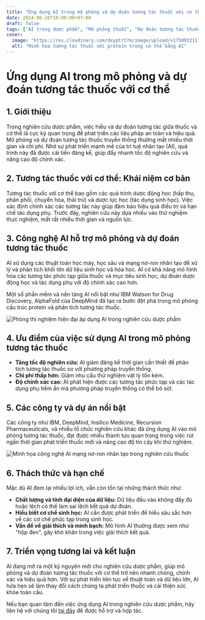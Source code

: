 ```yaml
---
title: "Ứng dụng AI trong mô phỏng và dự đoán tương tác thuốc với cơ thể"
date: 2024-06-26T10:00:00+07:00
draft: false
tags: ["AI trong dược phẩm", "Mô phỏng thuốc", "Dự đoán tương tác thuốc", "Trí tuệ nhân tạo"]
cover:
  image: "https://res.cloudinary.com/dxyptrt7m/image/upload/v1750932111/dm3dojqs00vtjxziidxg.jpg"
  alt: "Minh họa tương tác thuốc với protein trong cơ thể bằng AI"
---
```


# Ứng dụng AI trong mô phỏng và dự đoán tương tác thuốc với cơ thể

## 1. Giới thiệu

Trong nghiên cứu dược phẩm, việc hiểu và dự đoán tương tác giữa thuốc và cơ thể là cực kỳ quan trọng để phát triển các liệu pháp an toàn và hiệu quả. Mô phỏng và dự đoán tương tác thuốc truyền thống thường mất nhiều thời gian và chi phí. Nhờ sự phát triển mạnh mẽ của trí tuệ nhân tạo (AI), quá trình này đã được cải tiến đáng kể, giúp đẩy nhanh tốc độ nghiên cứu và nâng cao độ chính xác.

## 2. Tương tác thuốc với cơ thể: Khái niệm cơ bản

Tương tác thuốc với cơ thể bao gồm các quá trình dược động học (hấp thụ, phân phối, chuyển hóa, thải trừ) và dược lực học (tác dụng sinh học). Việc xác định chính xác các tương tác này giúp đảm bảo hiệu quả điều trị và hạn chế tác dụng phụ. Trước đây, nghiên cứu này dựa nhiều vào thử nghiệm thực nghiệm, mất rất nhiều thời gian và nguồn lực.

## 3. Công nghệ AI hỗ trợ mô phỏng và dự đoán tương tác thuốc

AI sử dụng các thuật toán học máy, học sâu và mạng nơ-ron nhân tạo để xử lý và phân tích khối lớn dữ liệu sinh học và hóa học. AI có khả năng mô hình hóa các tương tác phức tạp giữa thuốc và mục tiêu sinh học, dự đoán dược động học và tác dụng phụ với độ chính xác cao hơn.

Một số phần mềm và nền tảng AI nổi bật như IBM Watson for Drug Discovery, AlphaFold của DeepMind đã tạo ra bước đột phá trong mô phỏng cấu trúc protein và phân tích tương tác thuốc.

![Phòng thí nghiệm hiện đại áp dụng AI trong nghiên cứu dược phẩm](https://res.cloudinary.com/dxyptrt7m/image/upload/v1750932418/emppb0xboj4nrq1nbtg6.jpg)

## 4. Ưu điểm của việc sử dụng AI trong mô phỏng tương tác thuốc

- **Tăng tốc độ nghiên cứu:** AI giảm đáng kể thời gian cần thiết để phân tích tương tác thuốc so với phương pháp truyền thống.
- **Chi phí thấp hơn:** Giảm nhu cầu thử nghiệm vật lý tốn kém.
- **Độ chính xác cao:** AI phát hiện được các tương tác phức tạp và các tác dụng phụ tiềm ẩn mà phương pháp truyền thống có thể bỏ sót.

## 5. Các công ty và dự án nổi bật

Các công ty như IBM, DeepMind, Insilico Medicine, Recursion Pharmaceuticals, và nhiều tổ chức nghiên cứu khác đã ứng dụng AI vào mô phỏng tương tác thuốc, đạt được nhiều thành tựu quan trọng trong việc rút ngắn thời gian phát triển thuốc mới và nâng cao độ tin cậy khi thử nghiệm.

![Minh họa công nghệ AI mạng nơ-ron nhân tạo trong nghiên cứu thuốc](https://res.cloudinary.com/dxyptrt7m/image/upload/v1750932505/u6zm1hoaug9ieol2hf9t.jpg)

## 6. Thách thức và hạn chế

Mặc dù AI đem lại nhiều lợi ích, vẫn còn tồn tại những thách thức như:

- **Chất lượng và tính đại diện của dữ liệu:** Dữ liệu đầu vào không đầy đủ hoặc lệch có thể làm sai lệch kết quả dự đoán.
- **Hiểu biết cơ chế sinh học:** AI cần được phát triển để hiểu sâu sắc hơn về các cơ chế phức tạp trong sinh học.
- **Vấn đề về giải thích và minh bạch:** Mô hình AI thường được xem như "hộp đen", gây khó khăn trong việc giải thích kết quả.

## 7. Triển vọng tương lai và kết luận

AI đang mở ra một kỷ nguyên mới cho nghiên cứu dược phẩm, giúp mô phỏng và dự đoán tương tác thuốc với cơ thể trở nên nhanh chóng, chính xác và hiệu quả hơn. Với sự phát triển liên tục về thuật toán và dữ liệu lớn, AI hứa hẹn sẽ làm thay đổi cách chúng ta phát triển thuốc và cải thiện sức khỏe toàn cầu.

Nếu bạn quan tâm đến việc ứng dụng AI trong nghiên cứu dược phẩm, hãy liên hệ với chúng tôi [tại đây](https://kalimawiki-vn.vercel.app/contact/) để được hỗ trợ và hợp tác.
